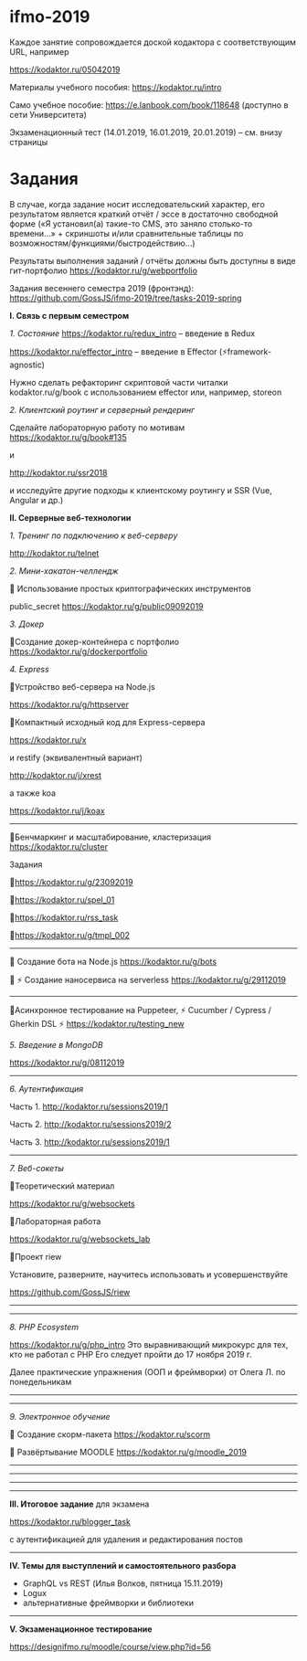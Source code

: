 # ifmo-2019

Каждое занятие сопровождается доской кодактора с соответствующим URL, например

https://kodaktor.ru/05042019

Материалы  учебного пособия: https://kodaktor.ru/intro

Само учебное пособие: https://e.lanbook.com/book/118648 (доступно в сети Университета)

Экзаменационный тест (14.01.2019, 16.01.2019, 20.01.2019) – см. внизу страницы


# Задания

В случае, когда задание носит исследовательский характер, его результатом является краткий отчёт / эссе в достаточно свободной форме («Я установил(а) такие-то CMS, это заняло столько-то времени...» + скриншоты и/или сравнительные таблицы по возможностям/функциями/быстродействию...)

Результаты выполнения заданий / отчёты должны быть доступны в виде гит-портфолио https://kodaktor.ru/g/webportfolio

Задания весеннего семестра 2019 (фронтэнд): https://github.com/GossJS/ifmo-2019/tree/tasks-2019-spring

**I. Связь с первым семестром**

*1. Состояние*
https://kodaktor.ru/redux_intro – введение в Redux

https://kodaktor.ru/effector_intro – введение в Effector (⚡️framework-agnostic)

Нужно сделать рефакторинг скриптовой части читалки kodaktor.ru/g/book с использованием effector или, например, storeon

*2. Клиентский роутинг и серверный рендеринг*

Сделайте лабораторную работу по мотивам
https://kodaktor.ru/g/book#135

и

http://kodaktor.ru/ssr2018

и исследуйте другие подходы к клиентскому роутингу и SSR (Vue, Angular и др.)

**II. Серверные веб-технологии**

*1. Тренинг по подключению к веб-серверу*

http://kodaktor.ru/telnet



*2. Мини-хакатон-челлендж*

🔹 Использование простых криптографических инструментов


public_secret https://kodaktor.ru/g/public09092019



*3. Докер*

🔹Создание докер-контейнера с портфолио   https://kodaktor.ru/g/dockerportfolio



*4. Express*

🔹Устройство веб-сервера на Node.js

https://kodaktor.ru/g/httpserver

🔹Компактный исходный код для Express-сервера

https://kodaktor.ru/x

и restify (эквивалентный вариант)

http://kodaktor.ru/j/xrest

а также koa

https://kodaktor.ru/j/koax

---



🔹Бенчмаркинг и масштабирование, кластеризация https://kodaktor.ru/cluster

Задания

🔹https://kodaktor.ru/g/23092019

🔹https://kodaktor.ru/spel_01

🔹https://kodaktor.ru/rss_task

🔹https://kodaktor.ru/g/tmpl_002

--- 

🔹 Создание бота на Node.js https://kodaktor.ru/g/bots

🔹 ⚡️ Создание наносервиса на serverless https://kodaktor.ru/g/29112019

---

🔹Асинхронное тестирование на Puppeteer, 
  ⚡️ Cucumber / Cypress / Gherkin DSL ⚡️
  https://kodaktor.ru/testing_new



*5. Введение в MongoDB*

https://kodaktor.ru/g/08112019

---



*6. Аутентификация*

 

Часть 1. http://kodaktor.ru/sessions2019/1

Часть 2. http://kodaktor.ru/sessions2019/2

Часть 3. http://kodaktor.ru/sessions2019/1



---



*7. Веб-сокеты*

🔹Теоретический материал

https://kodaktor.ru/g/websockets

🔹Лабораторная работа

https://kodaktor.ru/g/websockets_lab

🔹Проект riew

Установите, разверните, научитесь использовать и усовершенствуйте

https://github.com/GossJS/riew

---

---



*8. PHP Ecosystem*

  https://kodaktor.ru/g/php_intro
  Это выравнивающий микрокурс для тех, кто не работал с PHP
  Его следует пройти до 17 ноября 2019 г.

Далее практические упражнения (ООП и фреймворки) от Олега Л. по понедельникам

---

---



*9. Электронное обучение*



🔹 Создание скорм-пакета  https://kodaktor.ru/scorm

🔹 Развёртывание MOODLE https://kodaktor.ru/g/moodle_2019





---

---

---

---

**III. Итоговое задание** для экзамена

https://kodaktor.ru/blogger_task

с аутентификацией для удаления и редактирования постов



---



**IV. Темы для выступлений и самостоятельного разбора**



 * GraphQL vs REST (Илья Волков, пятница 15.11.2019)
 * Logux
 * альтернативные фреймворки и библиотеки



---

**V. Экзаменационное тестирование**

https://designifmo.ru/moodle/course/view.php?id=56



